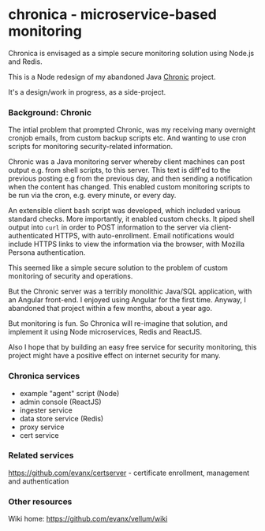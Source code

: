 
# chronica - microservice-based monitoring

Chronica is envisaged as a simple secure monitoring solution using Node.js and Redis.

This is a Node redesign of my abandoned Java <a href="https://github.com/evanx/chronic">Chronic</a> project.

It's a design/work in progress, as a side-project.
 

### Background: Chronic

The intial problem that prompted Chronic, was my receiving many overnight cronjob emails, from custom backup scripts etc. And wanting to use cron scripts for monitoring security-related information.

Chronic was a Java monitoring server whereby client machines can post output e.g. from shell scripts, to this server. This text is diff'ed to the previous posting e.g from the previous day, and then sending a notification when the content has changed. This enabled custom monitoring scripts to be run via the cron, e.g. every minute, or every day.

An extensible client bash script was developed, which included various standard checks. More importantly, it enabled custom checks. It piped shell output into `curl` in order to POST information to the server via client-authenticated HTTPS, with auto-enrollment. Email notifications would include HTTPS links to view the information via the browser, with Mozilla Persona authentication. 

This seemed like a simple secure solution to the problem of custom monitoring of security and operations.

But the Chronic server was a terribly monolithic Java/SQL application, with an Angular front-end. I enjoyed using Angular for the first time. Anyway, I abandoned that project within a few months, about a year ago.

But monitoring is fun. So Chronica will re-imagine that solution, and implement it using Node microservices, Redis and ReactJS.

Also I hope that by building an easy free service for security monitoring, this project might have a positive effect on internet security for many.


### Chronica services

* example "agent" script (Node)
* admin console (ReactJS)
* ingester service
* data store service (Redis)
* proxy service
* cert service 


### Related services

https://github.com/evanx/certserver - certificate enrollment, management and authentication


### Other resources

Wiki home: https://github.com/evanx/vellum/wiki

